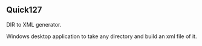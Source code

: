 ## Quick127
DIR to XML generator.

Windows desktop application to take any directory and build an xml file of it.